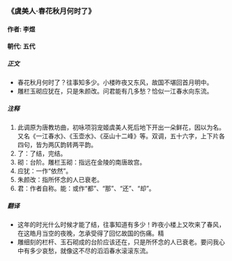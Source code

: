 ### 《虞美人·春花秋月何时了》

#### 作者: 李煜 

#### 朝代: 五代

##### **正文**

- 春花秋月何时了？往事知多少。小楼昨夜又东风，故国不堪回首月明中。
- 雕栏玉砌应犹在，只是朱颜改。问君能有几多愁？恰似一江春水向东流。

##### **注释**

1. 此调原为唐教坊曲，初咏项羽宠姬虞美人死后地下开出一朵鲜花，因以为名。又名《一江春水》、《玉壶水》、《巫山十二峰》等。双调，五十六字，上下片各四句，皆为两仄韵转两平韵。
2. 了：了结，完结。
3. 砌：台阶。雕栏玉砌：指远在金陵的南唐故宫。
4. 应犹：一作“依然”。　
5. 朱颜改：指所怀念的人已衰老。　
6. 君：作者自称。能：或作“都”、“那”、“还”、“却”。

##### **翻译**

- 这年的时光什么时候才能了结，往事知道有多少！昨夜小楼上又吹来了春风，在这皓月当空的夜晚，怎承受得了回忆故国的伤痛。精
- 雕细刻的栏杆、玉石砌成的台阶应该还在，只是所怀念的人已衰老。要问我心中有多少哀愁，就像这不尽的滔滔春水滚滚东流。